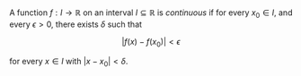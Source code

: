 A function $f: I \to \mathbb{R}$ on an interval $I \subseteq \mathbb{R}$
is *continuous* if for every $x_0\in I$, and every $\epsilon > 0$, there 
exists $\delta$ such that

$$
|f(x) - f(x_0)| < \epsilon
$$

for every $x\in I$ with $|x - x_0| < \delta$.

